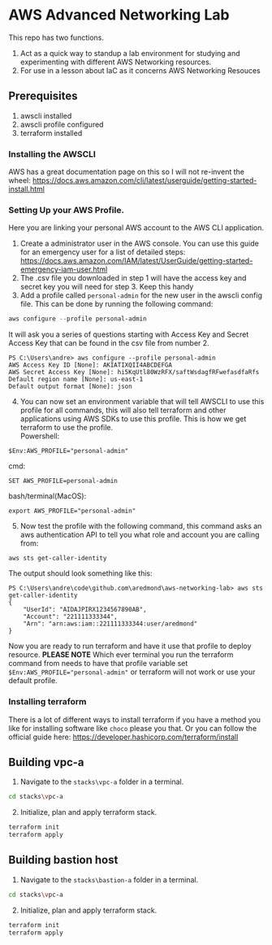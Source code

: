 # AWS Advanced Networking Lab

This repo has two functions.
1. Act as a quick way to standup a lab environment for studying and experimenting with different AWS Networking resources.  
2. For use in a lesson about IaC as it concerns AWS Networking Resouces

## Prerequisites

1. awscli installed
2. awscli profile configured
3. terraform installed

### Installing the AWSCLI

AWS has a great documentation page on this so I will not re-invent the wheel: https://docs.aws.amazon.com/cli/latest/userguide/getting-started-install.html  

### Setting Up your AWS Profile.

Here you are linking your personal AWS account to the AWS CLI application.

1. Create a administrator user in the AWS console. You can use this guide for an emergency user for a list of detailed steps: https://docs.aws.amazon.com/IAM/latest/UserGuide/getting-started-emergency-iam-user.html  
2. The .csv file you downloaded in step 1 will have the access key and secret key you will need for step 3. Keep this handy
3. Add a profile called `personal-admin` for the new user in the awscli config file. This can be done by running the following command:  
```powershell
aws configure --profile personal-admin
```
It will ask you a series of questions starting with Access Key and Secret Access Key that can be found in the csv file from number 2.  
```
PS C:\Users\andre> aws configure --profile personal-admin
AWS Access Key ID [None]: AKIATIXQII4ABCDEFGA
AWS Secret Access Key [None]: hi5KqUtl80WzRFX/saftWsdagfRFwefasdfaRfs
Default region name [None]: us-east-1
Default output format [None]: json
```
4. You can now set an environment variable that will tell AWSCLI to use this profile for all commands, this will also tell terraform and other applications using AWS SDKs to use this profile. This is how we get terraform to use the profile.  
Powershell:  
```
$Env:AWS_PROFILE="personal-admin"
```  
cmd:  
```
SET AWS_PROFILE=personal-admin
```  
bash/terminal(MacOS):  
```
export AWS_PROFILE="personal-admin"
```  
5. Now test the profile with the following command, this command asks an aws authentication API to tell you what role and account you are calling from:  
```
aws sts get-caller-identity
```  
The output should look something like this:  
```
PS C:\Users\andre\code\github.com\aredmond\aws-networking-lab> aws sts get-caller-identity
{
    "UserId": "AIDAJPIRX1234567890AB",
    "Account": "221111333344",
    "Arn": "arn:aws:iam::221111333344:user/aredmond"
}
```  

Now you are ready to run terraform and have it use that profile to deploy resource. **PLEASE NOTE** Which ever terminal you run the terraform command from needs to have that profile variable set `$Env:AWS_PROFILE="personal-admin"` or terraform will not work or use your default profile.  


### Installing terraform

There is a lot of different ways to install terraform if you have a method you like for installing software like `choco` please you that. Or you can follow the official guide here: https://developer.hashicorp.com/terraform/install 

## Building vpc-a

1. Navigate to the `stacks\vpc-a` folder in a terminal.  
```bash
cd stacks\vpc-a
```
2. Initialize, plan and apply terraform stack.  
```bash
terraform init
terraform apply
```

## Building bastion host

1. Navigate to the `stacks\bastion-a` folder in a terminal.  
```bash
cd stacks\vpc-a
```
2. Initialize, plan and apply terraform stack.  
```bash
terraform init
terraform apply
```
